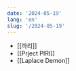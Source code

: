 ```yaml
---
date: '2024-05-19'
lang: 'en'
slug: '/2024-05-19'
---
```


- [[까리]]
- [[Prject PIRI]]
- [[Laplace Demon]]
